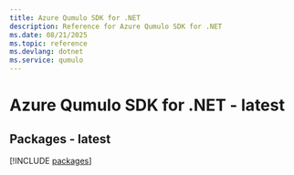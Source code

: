 ```yaml
---
title: Azure Qumulo SDK for .NET
description: Reference for Azure Qumulo SDK for .NET
ms.date: 08/21/2025
ms.topic: reference
ms.devlang: dotnet
ms.service: qumulo
---
```

# Azure Qumulo SDK for .NET - latest
## Packages - latest
[!INCLUDE [packages](qumulo-index.md)]